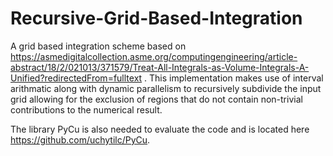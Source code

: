 # Recursive-Grid-Based-Integration

A grid based integration scheme based on https://asmedigitalcollection.asme.org/computingengineering/article-abstract/18/2/021013/371579/Treat-All-Integrals-as-Volume-Integrals-A-Unified?redirectedFrom=fulltext . This implementation makes use of interval arithmatic along with dynamic parallelism to recursively subdivide the input grid allowing for the exclusion of regions that do not contain non-trivial contributions to the numerical result.

The library PyCu is also needed to evaluate the code and is located here https://github.com/uchytilc/PyCu.
